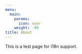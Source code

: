 ```yaml
---
menu:
  main:
    params:
      icon: user
    weight: -90
title: About
---
```


This is a test page for i18n support.